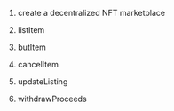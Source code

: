 1. create a decentralized NFT marketplace

1. listItem
1. butItem
1. cancelItem
1. updateListing
1. withdrawProceeds

